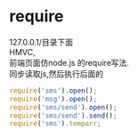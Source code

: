 require
=======
127.0.0.1/目录下面  
HMVC,  
前端页面仿node.js 的require写法.   
同步读取js,然后执行后面的

```js
require('sms').open();
require('msg').open();
require('sms/send').open();
require('sms/send').send();
require('sms').temparr;
```